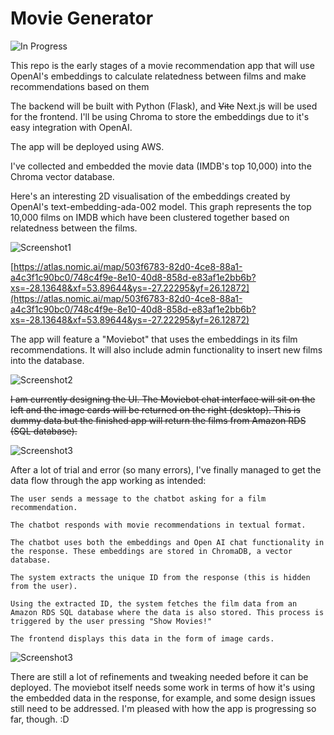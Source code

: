 # Movie Generator

![In Progress](https://img.shields.io/badge/Status-In%20Progress-yellow)

This repo is the early stages of a movie recommendation app that will use OpenAI's embeddings to calculate relatedness between films and make recommendations based on them

The backend will be built with Python (Flask), and ~~Vite~~ Next.js will be used for the frontend. I'll be using Chroma to store the embeddings due to it's easy integration with OpenAI.

The app will be deployed using AWS.

I've collected and embedded the movie data (IMDB's top 10,000) into the Chroma vector database.

Here's an interesting 2D visualisation of the embeddings created by OpenAI's text-embedding-ada-002 model. This graph represents the top 10,000 films on IMDB which have been clustered together based on relatedness between the films.

![Screenshot1](https://user-images.githubusercontent.com/119585058/276747742-863f7472-28fe-498b-ba43-cde8429f6f24.png)

[https://atlas.nomic.ai/map/503f6783-82d0-4ce8-88a1-a4c3f1c90bc0/748c4f9e-8e10-40d8-858d-e83af1e2bb6b?xs=-28.13648&xf=53.89644&ys=-27.22295&yf=26.12872](https://atlas.nomic.ai/map/503f6783-82d0-4ce8-88a1-a4c3f1c90bc0/748c4f9e-8e10-40d8-858d-e83af1e2bb6b?xs=-28.13648&xf=53.89644&ys=-27.22295&yf=26.12872)

The app will feature a "Moviebot" that uses the embeddings in its film recommendations. It will also include admin functionality to insert new films into the database. 

![Screenshot2](https://user-images.githubusercontent.com/119585058/276906109-1bdb1e3a-eeb9-4545-980f-480eb7c37e5f.png)

~~I am currently designing the UI. The Moviebot chat interface will sit on the left and the image cards will be returned on the right (desktop). This is dummy data but the finished app will return the films from Amazon RDS (SQL database).~~

![Screenshot3](https://user-images.githubusercontent.com/119585058/278186451-2ea44a36-21bd-4a02-bd04-42ce76390340.png)

After a lot of trial and error (so many errors), I've finally managed to get the data flow through the app working as intended:

```
The user sends a message to the chatbot asking for a film recommendation. 

The chatbot responds with movie recommendations in textual format.

The chatbot uses both the embeddings and Open AI chat functionality in the response. These embeddings are stored in ChromaDB, a vector database. 

The system extracts the unique ID from the response (this is hidden from the user).

Using the extracted ID, the system fetches the film data from an Amazon RDS SQL database where the data is also stored. This process is triggered by the user pressing "Show Movies!"

The frontend displays this data in the form of image cards. 
```

![Screenshot3](https://user-images.githubusercontent.com/119585058/279502721-62841024-05f7-4623-a973-d29bede792db.png)


There are still a lot of refinements and tweaking needed before it can be deployed. The moviebot itself needs some work in terms of how it's using the embedded data in the response, for example, and some design issues still need to be addressed. I'm pleased with how the app is progressing so far, though. :D